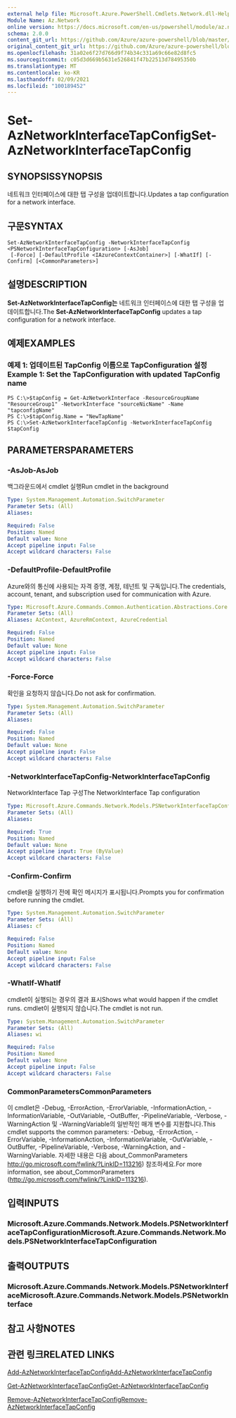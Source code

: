 ```yaml
---
external help file: Microsoft.Azure.PowerShell.Cmdlets.Network.dll-Help.xml
Module Name: Az.Network
online version: https://docs.microsoft.com/en-us/powershell/module/az.network/set-aznetworkinterfacetapconfig
schema: 2.0.0
content_git_url: https://github.com/Azure/azure-powershell/blob/master/src/Network/Network/help/Set-AzNetworkInterfaceTapConfig.md
original_content_git_url: https://github.com/Azure/azure-powershell/blob/master/src/Network/Network/help/Set-AzNetworkInterfaceTapConfig.md
ms.openlocfilehash: 31a02e6f27d766d9f74b34c331a69c66e82d8fc5
ms.sourcegitcommit: c05d3d669b5631e526841f47b22513d78495350b
ms.translationtype: MT
ms.contentlocale: ko-KR
ms.lasthandoff: 02/09/2021
ms.locfileid: "100189452"
---
```

# <span data-ttu-id="5bb0b-101">Set-AzNetworkInterfaceTapConfig</span><span class="sxs-lookup"><span data-stu-id="5bb0b-101">Set-AzNetworkInterfaceTapConfig</span></span>

## <span data-ttu-id="5bb0b-102">SYNOPSIS</span><span class="sxs-lookup"><span data-stu-id="5bb0b-102">SYNOPSIS</span></span>
<span data-ttu-id="5bb0b-103">네트워크 인터페이스에 대한 탭 구성을 업데이트합니다.</span><span class="sxs-lookup"><span data-stu-id="5bb0b-103">Updates a tap configuration for a network interface.</span></span>

## <span data-ttu-id="5bb0b-104">구문</span><span class="sxs-lookup"><span data-stu-id="5bb0b-104">SYNTAX</span></span>

```
Set-AzNetworkInterfaceTapConfig -NetworkInterfaceTapConfig <PSNetworkInterfaceTapConfiguration> [-AsJob]
 [-Force] [-DefaultProfile <IAzureContextContainer>] [-WhatIf] [-Confirm] [<CommonParameters>]
```

## <span data-ttu-id="5bb0b-105">설명</span><span class="sxs-lookup"><span data-stu-id="5bb0b-105">DESCRIPTION</span></span>
<span data-ttu-id="5bb0b-106">**Set-AzNetworkInterfaceTapConfig는** 네트워크 인터페이스에 대한 탭 구성을 업데이트합니다.</span><span class="sxs-lookup"><span data-stu-id="5bb0b-106">The **Set-AzNetworkInterfaceTapConfig** updates a tap configuration for a network interface.</span></span>

## <span data-ttu-id="5bb0b-107">예제</span><span class="sxs-lookup"><span data-stu-id="5bb0b-107">EXAMPLES</span></span>

### <span data-ttu-id="5bb0b-108">예제 1: 업데이트된 TapConfig 이름으로 TapConfiguration 설정</span><span class="sxs-lookup"><span data-stu-id="5bb0b-108">Example 1: Set the TapConfiguration with updated TapConfig name</span></span>
```
PS C:\>$tapConfig = Get-AzNetworkInterface -ResourceGroupName "ResourceGroup1" -NetworkInterface "sourceNicName" -Name "tapconfigName"
PS C:\>$tapConfig.Name = "NewTapName"
PS C:\>Set-AzNetworkInterfaceTapConfig -NetworkInterfaceTapConfig $tapConfig
```

## <span data-ttu-id="5bb0b-109">PARAMETERS</span><span class="sxs-lookup"><span data-stu-id="5bb0b-109">PARAMETERS</span></span>

### <span data-ttu-id="5bb0b-110">-AsJob</span><span class="sxs-lookup"><span data-stu-id="5bb0b-110">-AsJob</span></span>
<span data-ttu-id="5bb0b-111">백그라운드에서 cmdlet 실행</span><span class="sxs-lookup"><span data-stu-id="5bb0b-111">Run cmdlet in the background</span></span>

```yaml
Type: System.Management.Automation.SwitchParameter
Parameter Sets: (All)
Aliases:

Required: False
Position: Named
Default value: None
Accept pipeline input: False
Accept wildcard characters: False
```

### <span data-ttu-id="5bb0b-112">-DefaultProfile</span><span class="sxs-lookup"><span data-stu-id="5bb0b-112">-DefaultProfile</span></span>
<span data-ttu-id="5bb0b-113">Azure와의 통신에 사용되는 자격 증명, 계정, 테넌트 및 구독입니다.</span><span class="sxs-lookup"><span data-stu-id="5bb0b-113">The credentials, account, tenant, and subscription used for communication with Azure.</span></span>

```yaml
Type: Microsoft.Azure.Commands.Common.Authentication.Abstractions.Core.IAzureContextContainer
Parameter Sets: (All)
Aliases: AzContext, AzureRmContext, AzureCredential

Required: False
Position: Named
Default value: None
Accept pipeline input: False
Accept wildcard characters: False
```

### <span data-ttu-id="5bb0b-114">-Force</span><span class="sxs-lookup"><span data-stu-id="5bb0b-114">-Force</span></span>
<span data-ttu-id="5bb0b-115">확인을 요청하지 않습니다.</span><span class="sxs-lookup"><span data-stu-id="5bb0b-115">Do not ask for confirmation.</span></span>

```yaml
Type: System.Management.Automation.SwitchParameter
Parameter Sets: (All)
Aliases:

Required: False
Position: Named
Default value: None
Accept pipeline input: False
Accept wildcard characters: False
```

### <span data-ttu-id="5bb0b-116">-NetworkInterfaceTapConfig</span><span class="sxs-lookup"><span data-stu-id="5bb0b-116">-NetworkInterfaceTapConfig</span></span>
<span data-ttu-id="5bb0b-117">NetworkInterface Tap 구성</span><span class="sxs-lookup"><span data-stu-id="5bb0b-117">The NetworkInterface Tap configuration</span></span>

```yaml
Type: Microsoft.Azure.Commands.Network.Models.PSNetworkInterfaceTapConfiguration
Parameter Sets: (All)
Aliases:

Required: True
Position: Named
Default value: None
Accept pipeline input: True (ByValue)
Accept wildcard characters: False
```

### <span data-ttu-id="5bb0b-118">-Confirm</span><span class="sxs-lookup"><span data-stu-id="5bb0b-118">-Confirm</span></span>
<span data-ttu-id="5bb0b-119">cmdlet을 실행하기 전에 확인 메시지가 표시됩니다.</span><span class="sxs-lookup"><span data-stu-id="5bb0b-119">Prompts you for confirmation before running the cmdlet.</span></span>

```yaml
Type: System.Management.Automation.SwitchParameter
Parameter Sets: (All)
Aliases: cf

Required: False
Position: Named
Default value: None
Accept pipeline input: False
Accept wildcard characters: False
```

### <span data-ttu-id="5bb0b-120">-WhatIf</span><span class="sxs-lookup"><span data-stu-id="5bb0b-120">-WhatIf</span></span>
<span data-ttu-id="5bb0b-121">cmdlet이 실행되는 경우의 결과 표시</span><span class="sxs-lookup"><span data-stu-id="5bb0b-121">Shows what would happen if the cmdlet runs.</span></span>
<span data-ttu-id="5bb0b-122">cmdlet이 실행되지 않습니다.</span><span class="sxs-lookup"><span data-stu-id="5bb0b-122">The cmdlet is not run.</span></span>

```yaml
Type: System.Management.Automation.SwitchParameter
Parameter Sets: (All)
Aliases: wi

Required: False
Position: Named
Default value: None
Accept pipeline input: False
Accept wildcard characters: False
```

### <span data-ttu-id="5bb0b-123">CommonParameters</span><span class="sxs-lookup"><span data-stu-id="5bb0b-123">CommonParameters</span></span>
<span data-ttu-id="5bb0b-124">이 cmdlet은 -Debug, -ErrorAction, -ErrorVariable, -InformationAction, -InformationVariable, -OutVariable, -OutBuffer, -PipelineVariable, -Verbose, -WarningAction 및 -WarningVariable의 일반적인 매개 변수를 지원합니다.</span><span class="sxs-lookup"><span data-stu-id="5bb0b-124">This cmdlet supports the common parameters: -Debug, -ErrorAction, -ErrorVariable, -InformationAction, -InformationVariable, -OutVariable, -OutBuffer, -PipelineVariable, -Verbose, -WarningAction, and -WarningVariable.</span></span> <span data-ttu-id="5bb0b-125">자세한 내용은 다음 about_CommonParameters http://go.microsoft.com/fwlink/?LinkID=113216) 참조하세요.</span><span class="sxs-lookup"><span data-stu-id="5bb0b-125">For more information, see about_CommonParameters (http://go.microsoft.com/fwlink/?LinkID=113216).</span></span>

## <span data-ttu-id="5bb0b-126">입력</span><span class="sxs-lookup"><span data-stu-id="5bb0b-126">INPUTS</span></span>

### <span data-ttu-id="5bb0b-127">Microsoft.Azure.Commands.Network.Models.PSNetworkInterfaceTapConfiguration</span><span class="sxs-lookup"><span data-stu-id="5bb0b-127">Microsoft.Azure.Commands.Network.Models.PSNetworkInterfaceTapConfiguration</span></span>

## <span data-ttu-id="5bb0b-128">출력</span><span class="sxs-lookup"><span data-stu-id="5bb0b-128">OUTPUTS</span></span>

### <span data-ttu-id="5bb0b-129">Microsoft.Azure.Commands.Network.Models.PSNetworkInterface</span><span class="sxs-lookup"><span data-stu-id="5bb0b-129">Microsoft.Azure.Commands.Network.Models.PSNetworkInterface</span></span>

## <span data-ttu-id="5bb0b-130">참고 사항</span><span class="sxs-lookup"><span data-stu-id="5bb0b-130">NOTES</span></span>

## <span data-ttu-id="5bb0b-131">관련 링크</span><span class="sxs-lookup"><span data-stu-id="5bb0b-131">RELATED LINKS</span></span>

[<span data-ttu-id="5bb0b-132">Add-AzNetworkInterfaceTapConfig</span><span class="sxs-lookup"><span data-stu-id="5bb0b-132">Add-AzNetworkInterfaceTapConfig</span></span>](./Add-AzNetworkInterfaceTapConfig.md)

[<span data-ttu-id="5bb0b-133">Get-AzNetworkInterfaceTapConfig</span><span class="sxs-lookup"><span data-stu-id="5bb0b-133">Get-AzNetworkInterfaceTapConfig</span></span>](./Get-AzNetworkInterfaceTapConfig.md)

[<span data-ttu-id="5bb0b-134">Remove-AzNetworkInterfaceTapConfig</span><span class="sxs-lookup"><span data-stu-id="5bb0b-134">Remove-AzNetworkInterfaceTapConfig</span></span>](./Remove-AzNetworkInterfaceTapConfig.md)

